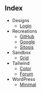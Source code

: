 ## Index
- Designs
  - [Login](https://zaknes.github.io/css/designs/login/)
- Recreations
  - [GitHub](https://zaknes.github.io/css/recreations/github/)
  - [Google](https://zaknes.github.io/css/recreations/google/)
  - [Sitosis](https://zaknes.github.io/css/recreations/sitosis/)
- Sandbox
  - [Grid](https://zaknes.github.io/css/sandbox/grid/)
- Tailwind
  - [Color](https://zaknes.github.io/css/tailwind/color/)
  - [Forum](https://zaknes.github.io/css/tailwind/forum/)
- WordPress
  - [Minimal](https://zaknes.github.io/css/wordpress/minimal/)

